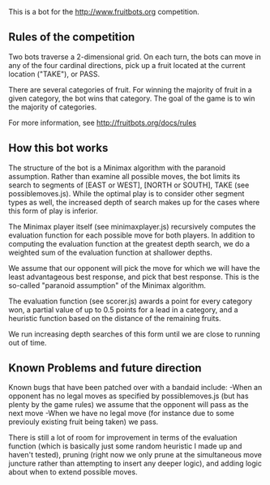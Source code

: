 This is a bot for the http://www.fruitbots.org competition.

Rules of the competition
----
Two bots traverse a 2-dimensional grid.  On each turn, the bots can move in any of the four cardinal directions, pick up a fruit located at the current location
("TAKE"), or PASS.

There are several categories of fruit.  For winning the majority of fruit in 
a given category, the bot wins that category.  The goal of the game is to 
win the majority of categories.

For more information, see http://fruitbots.org/docs/rules

How this bot works
----
The structure of the bot is a Minimax algorithm with the paranoid assumption.
Rather than examine all possible moves, the bot limits its search to segments 
of [EAST or WEST], [NORTH or SOUTH], TAKE (see possiblemoves.js).  While the 
optimal play is to consider other segment types as well, the increased depth of
search makes up for the cases where this form of play is inferior.

The Minimax player itself (see minimaxplayer.js) recursively computes the 
evaluation function for each possible move for both players.  In addition to
computing the evaluation function at the greatest depth search, we do a weighted
sum of the evaluation function at shallower depths.

We assume that our opponent will pick the move for which we will have the least advantageous best response, and pick that best response.  This is the so-called
"paranoid assumption" of the Minimax algorithm.

The evaluation function (see scorer.js) awards a point for every category won,
a partial value of up to 0.5 points for a lead in a category, and a heuristic
function based on the distance of the remaining fruits.

We run increasing depth searches of this form until we are close to running
out of time.

Known Problems and future direction
----

Known bugs that have been patched over with a bandaid include:
    -When an opponent has no legal moves as specified by possiblemoves.js (but
     has plenty by the game rules) we assume that the opponent will pass as the
     next move
    -When we have no legal move (for instance due to some previouly existing 
     fruit being taken) we pass.

There is still a lot of room for improvement in terms of the evaluation function
(which is basically just some random heuristic I made up and haven't tested),
pruning (right now we only prune at the simultaneous move juncture rather than
attempting to insert any deeper logic), and adding logic about when to extend
possible moves.
